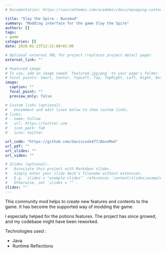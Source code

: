 ```yaml
---
# Documentation: https://sourcethemes.com/academic/docs/managing-content/

title: "Slay the Spire - Basemod"
summary: "Modding interface for the game Slay the Spire"
authors: []
tags:
- game
categories: []
date: 2020-01-23T12:21:08+01:00

# Optional external URL for project (replaces project detail page).
external_link: ""

# Featured image
# To use, add an image named `featured.jpg/png` to your page's folder.
# Focal points: Smart, Center, TopLeft, Top, TopRight, Left, Right, BottomLeft, Bottom, BottomRight.
image:
  caption: ""
  focal_point: ""
  preview_only: false

# Custom links (optional).
#   Uncomment and edit lines below to show custom links.
# links:
# - name: Follow
#   url: https://twitter.com
#   icon_pack: fab
#   icon: twitter

url_code: "https://github.com/daviscook477/BaseMod"
url_pdf: ""
url_slides: ""
url_video: ""

# Slides (optional).
#   Associate this project with Markdown slides.
#   Simply enter your slide deck's filename without extension.
#   E.g. `slides = "example-slides"` references `content/slides/example-slides.md`.
#   Otherwise, set `slides = ""`.
slides: ""
---
```


This community mod helps to create new features and contents to the game. It has become the supported way of modding the game.

I especially helped for the potions features. The project has since growed, and my codebase might have been reworked.

Technologies used : 
- Java
- Runtime Reflections